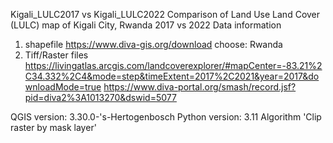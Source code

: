Kigali_LULC2017 vs Kigali_LULC2022
Comparison of Land Use Land Cover (LULC) map of Kigali City, Rwanda 2017 vs 2022
Data information
1.	shapefile
https://www.diva-gis.org/download 
choose: Rwanda 
2.	Tiff/Raster files
https://livingatlas.arcgis.com/landcoverexplorer/#mapCenter=-83.21%2C34.332%2C4&mode=step&timeExtent=2017%2C2021&year=2017&downloadMode=true 
https://www.diva-portal.org/smash/record.jsf?pid=diva2%3A1013270&dswid=5077

QGIS version: 3.30.0-'s-Hertogenbosch
Python version: 3.11
Algorithm 'Clip raster by mask layer'
